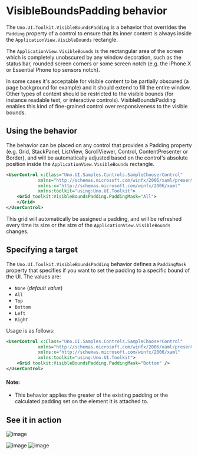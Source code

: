 # VisibleBoundsPadding behavior
The `Uno.UI.Toolkit.VisibleBoundsPadding` is a behavior that overrides the `Padding` property of a control to ensure that its inner content is always inside the `ApplicationView.VisibleBounds` rectangle.

The `ApplicationView.VisibleBounds` is the rectangular area of the screen which is completely unobscured by any window decoration, such as the status bar, rounded screen corners or some screen notch (e.g. the iPhone X or Essential Phone top sensors notch).

In some cases it's acceptable for visible content to be partially obscured (a page background for example) and it should extend to fill the entire window. Other types of content should be restricted to the visible bounds (for instance readable text, or interactive controls). VisibleBoundsPadding enables this kind of fine-grained control over responsiveness to the visible bounds.

## Using the behavior
The behavior can be placed on any control that provides a Padding property (e.g. Grid, StackPanel, ListView, ScrollViewer, Control, ContentPresenter or Border), and will be automatically adjusted based on the control's absolute position inside the `ApplicationView.VisibleBounds` rectangle.

```xml
<UserControl x:Class="Uno.UI.Samples.Controls.SampleChooserControl"
            xmlns="http://schemas.microsoft.com/winfx/2006/xaml/presentation"
            xmlns:x="http://schemas.microsoft.com/winfx/2006/xaml"
            xmlns:toolkit="using:Uno.UI.Toolkit">
    <Grid toolkit:VisibleBoundsPadding.PaddingMask="All">
    </Grid>
</UserControl>
```

This grid will automatically be assigned a padding, and will be refreshed every time its size or the size of the `ApplicationView.VisibleBounds` changes.

## Specifying a target

The `Uno.UI.Toolkit.VisibleBoundsPadding` behavior defines a `PaddingMask` property that specifies if you want to set the padding to a specific bound of the UI. The values are:

- `None` (*default value*)
- `All`
- `Top`
- `Bottom`
- `Left`
- `Right`

Usage is as follows:

```xml
<UserControl x:Class="Uno.UI.Samples.Controls.SampleChooserControl"
            xmlns="http://schemas.microsoft.com/winfx/2006/xaml/presentation"
            xmlns:x="http://schemas.microsoft.com/winfx/2006/xaml"
            xmlns:toolkit="using:Uno.UI.Toolkit">
    <Grid toolkit:VisibleBoundsPadding.PaddingMask="Bottom" />
</UserControl>
```

#### Note: 
- This behavior applies the greater of the existing padding or the calculated padding set on the element it is attached to.


## See it in action

![image](https://user-images.githubusercontent.com/36631443/68240880-ac96de80-ffdb-11e9-9714-bd635f637443.png)

![image](https://user-images.githubusercontent.com/36631443/68239478-06e27000-ffd9-11e9-956a-c4d954341a5f.png)
![image](https://user-images.githubusercontent.com/36631443/68239503-1366c880-ffd9-11e9-9d67-f95050b2e1a7.png)
